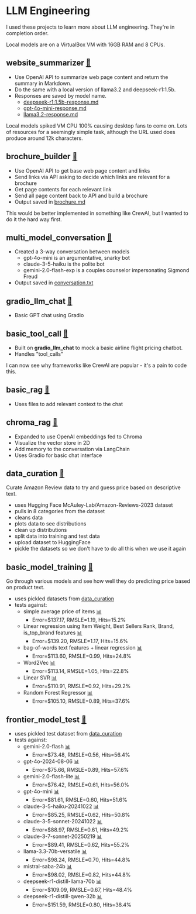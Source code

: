 # LLM Engineering
I used these projects to learn more about LLM engineering. They're in completion order.

Local models are on a VirtualBox VM with 16GB RAM and 8 CPUs.

## website_summarizer [🔗](website_summarizer)
- Use OpenAI API to summarize web page content and return the summary in Markdown.
- Do the same with a local version of llama3.2 and deepseek-r1:1.5b.
- Responses are saved by model name.
    - [deepseek-r1:1.5b-response.md](website_summarizer/deepseek-r1:1.5b-response.md)
    - [gpt-4o-mini-response.md](website_summarizer/gpt-4o-mini-response.md)
    - [llama3.2-response.md](website_summarizer/llama3.2-response.md)

Local models spiked VM CPU 100% causing desktop fans to come on. Lots of resources for a seemingly simple task, although the URL used does produce around 12k characters.

## brochure_builder [🔗](brochure_builder)
- Use OpenAI API to get base web page content and links
- Send links via API asking to decide which links are relevant for a brochure
- Get page contents for each relevant link
- Send all page content back to API and build a brochure
- Output saved in [brochure.md](brochure_builder/brochure.md)

This would be better implemented in something like CrewAI, but I wanted to do it the hard way first.

## multi_model_conversation [🔗](multi_model_conversation)
- Created a 3-way conversation between models
    - gpt-4o-mini is an argumentative, snarky bot
    - claude-3-5-haiku is the polite bot
    - gemini-2.0-flash-exp is a couples counselor impersonating Sigmond Freud
- Output saved in [conversation.txt](multi_model_conversation/conversation.txt)

## gradio_llm_chat [🔗](gradio_llm_chat)
- Basic GPT chat using Gradio

## basic_tool_call [🔗](basic_tool_call)
- Built on **gradio_llm_chat** to mock a basic airline flight pricing chatbot.
- Handles "tool_calls"

I can now see why frameworks like CrewAI are popular - it's a pain to code this.

## basic_rag [🔗](basic_rag)
- Uses files to add relevant context to the chat

## chroma_rag [🔗](chroma_rag)
- Expanded to use OpenAI embeddings fed to Chroma
- Visualize the vector store in 2D
- Add memory to the conversation via LangChain
- Uses Gradio for basic chat interface

## data_curation [🔗](data_curation)
Curate Amazon Review data to try and guess price based on descriptive text.
- uses Hugging Face McAuley-Lab/Amazon-Reviews-2023 dataset
- pulls in 8 categories from the dataset
- cleans data
- plots data to see distributions
- clean up distributions
- split data into training and test data
- upload dataset to HuggingFace
- pickle the datasets so we don't have to do all this when we use it again

## basic_model_training [🔗](basic_model_training)
Go through various models and see how well they do predicting price based on product text.
- uses pickled datasets from [data_curation](data_curation)
- tests against:
  - simple average price of items [📊](basic_model_training/average_pricer.png)
    - Error=\$137.17, RMSLE=1.19, Hits=15.2%
  - Linear regression using Item Weight, Best Sellers Rank, Brand, is_top_brand features [📊](basic_model_training/linear_regression_pricer.png)
    - Error=\$139.20, RMSLE=1.17, Hits=15.6%
  - bag-of-words text features + linear regression [📊](basic_model_training/bow_lr_pricer.png)
    - Error=\$113.60, RMSLE=0.99, Hits=24.8%
  - Word2Vec [📊](basic_model_training/word2vec_lr_pricer.png)
    - Error=\$113.14, RMSLE=1.05, Hits=22.8%
  - Linear SVR [📊](basic_model_training/svr_pricer.png)
    - Error=\$110.91, RMSLE=0.92, Hits=29.2%
  - Random Forest Regressor [📊](basic_model_training/random_forest_pricer.png)
    - Error=\$105.10, RMSLE=0.89, Hits=37.6%

## frontier_model_test [🔗](frontier_model_test)
- uses pickled test dataset from [data_curation](data_curation)
- tests against:
  - gemini-2.0-flash [📊](frontier_model_test/gemini-2.0-flash.png)
    - Error=\$73.48, RMSLE=0.56, Hits=56.4%
  - gpt-4o-2024-08-06 [📊](frontier_model_test/gpt-4o-2024-08-06.png)
    - Error=\$75.66, RMSLE=0.89, Hits=57.6%
  - gemini-2.0-flash-lite [📊](frontier_model_test/gemini-2.0-flash-lite.png)
    - Error=\$76.42, RMSLE=0.61, Hits=56.0%
  - gpt-4o-mini [📊](frontier_model_test/gpt-4o-mini.png)
    - Error=\$81.61, RMSLE=0.60, Hits=51.6%
  - claude-3-5-haiku-20241022 [📊](frontier_model_test/claude-3-5-haiku-20241022.png)
    - Error=\$85.25, RMSLE=0.62, Hits=50.8%
  - claude-3-5-sonnet-20241022 [📊](frontier_model_test/claude-3-5-sonnet-20241022.png)
    - Error=\$88.97, RMSLE=0.61, Hits=49.2%
  - claude-3-7-sonnet-20250219 [📊](frontier_model_test/claude-3-7-sonnet-20250219.png)
    - Error=\$89.41, RMSLE=0.62, Hits=55.2%
  - llama-3.3-70b-versatile [📊](frontier_model_test/llama-3.3-70b-versatile.png)
    - Error=\$98.24, RMSLE=0.70, Hits=44.8%
  - mistral-saba-24b [📊](frontier_model_test/mistral-saba-24b.png)
    - Error=\$98.02, RMSLE=0.82, Hits=44.8%
  - deepseek-r1-distill-llama-70b [📊](frontier_model_test/deepseek-r1-distill-llama-70b.png)
    - Error=\$109.09, RMSLE=0.67, Hits=48.4%
  - deepseek-r1-distill-qwen-32b [📊](frontier_model_test/deepseek-r1-distill-qwen-32b.png)
    - Error=\$151.59, RMSLE=0.80, Hits=38.4%